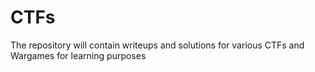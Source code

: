 # CTFs
The repository will contain writeups and solutions for various CTFs and Wargames for  learning purposes
